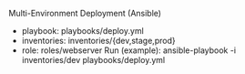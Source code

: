Multi-Environment Deployment (Ansible)
- playbook: playbooks/deploy.yml
- inventories: inventories/{dev,stage,prod}
- role: roles/webserver
Run (example): ansible-playbook -i inventories/dev playbooks/deploy.yml
